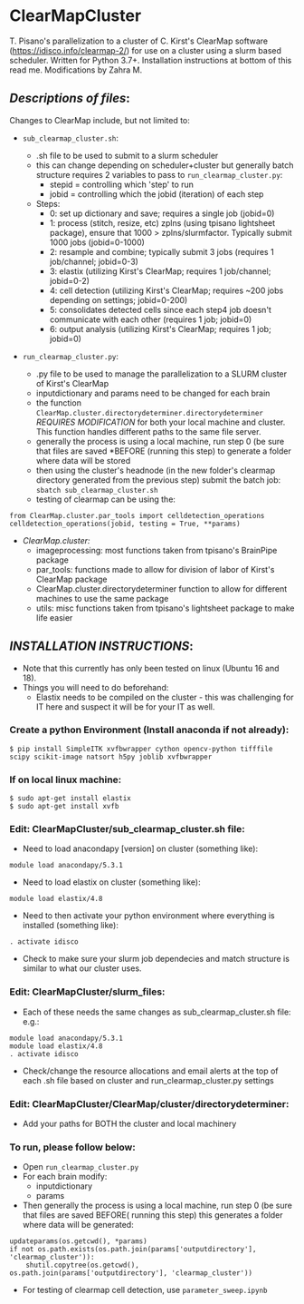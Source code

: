 # ClearMapCluster

T. Pisano's parallelization to a cluster of C. Kirst's ClearMap software (https://idisco.info/clearmap-2/) for use on a cluster using a slurm based scheduler. Written for Python 3.7+. Installation instructions at bottom of this read me. Modifications by Zahra M. 

## *Descriptions of files*:
Changes to ClearMap include, but not limited to:

* `sub_clearmap_cluster.sh`:
	* .sh file to be used to submit to a slurm scheduler
	* this can change depending on scheduler+cluster but generally batch structure requires 2 variables to pass to `run_clearmap_cluster.py`:
		* stepid = controlling which 'step' to run
		* jobid = controlling which the jobid (iteration) of each step
	* Steps:
		* 0: set up dictionary and save; requires a single job (jobid=0)
		* 1: process (stitch, resize, etc) zplns (using tpisano lightsheet package), ensure that 1000 > zplns/slurmfactor. Typically submit 1000 jobs (jobid=0-1000)
		* 2: resample and combine; typically submit 3 jobs (requires 1 job/channel; jobid=0-3)
		* 3: elastix (utilizing Kirst's ClearMap; requires 1 job/channel; jobid=0-2)
		* 4: cell detection (utilizing Kirst's ClearMap; requires ~200 jobs depending on settings; jobid=0-200)
		* 5: consolidates detected cells since each step4 job doesn't communicate with each other (requires 1 job; jobid=0)
		* 6: output analysis (utilizing Kirst's ClearMap; requires 1 job; jobid=0)

* `run_clearmap_cluster.py`:
	* .py file to be used to manage the parallelization to a SLURM cluster of Kirst's ClearMap
	* inputdictionary and params need to be changed for each brain
	* the function `ClearMap.cluster.directorydeterminer.directorydeterminer` *REQUIRES MODIFICATION* for both your local machine and cluster. This function handles different paths to the same file server.
	* generally the process is using a local machine, run step 0 (be sure that files are saved *BEFORE (running this step) to generate a folder where data will be stored
	* then using the cluster's headnode (in the new folder's clearmap directory generated from the previous step) submit the batch job: `sbatch sub_clearmap_cluster.sh`
	* testing of clearmap can be using the:
```
from ClearMap.cluster.par_tools import celldetection_operations
celldetection_operations(jobid, testing = True, **params)
```

* *ClearMap.cluster:*
  * imageprocessing: most functions taken from tpisano's BrainPipe package
  * par_tools: functions made to allow for division of labor of Kirst's ClearMap package
  * ClearMap.cluster.directorydeterminer function to allow for different machines to use the same package
  * utils: misc functions taken from tpisano's lightsheet package to make life easier


## *INSTALLATION INSTRUCTIONS*:
* Note that this currently has only been tested on linux (Ubuntu 16 and 18). 
* Things you will need to do beforehand:
	* Elastix needs to be compiled on the cluster - this was challenging for IT here and suspect it will be for your IT as well.

### Create a python Environment (Install anaconda if not already):
```
$ pip install SimpleITK xvfbwrapper cython opencv-python tifffile scipy scikit-image natsort h5py joblib xvfbwrapper
```

### If on local linux machine:
```
$ sudo apt-get install elastix
$ sudo apt-get install xvfb
```

### Edit: ClearMapCluster/sub_clearmap_cluster.sh file:
* Need to load anacondapy [version] on cluster (something like):
```
module load anacondapy/5.3.1
```
* Need to load elastix on cluster (something like):
```
module load elastix/4.8
```
* Need to then activate your python environment where everything is installed (something like):
```
. activate idisco
```
* Check to make sure your slurm job dependecies and match structure is similar to what our cluster uses.

### Edit: ClearMapCluster/slurm_files:
* Each of these needs the same changes as sub_clearmap_cluster.sh file: e.g.:

```
module load anacondapy/5.3.1
module load elastix/4.8
. activate idisco
```
* Check/change the resource allocations and email alerts at the top of each .sh file based on cluster and run_clearmap_cluster.py settings

### Edit: ClearMapCluster/ClearMap/cluster/directorydeterminer:
* Add your paths for BOTH the cluster and local machinery

### To run, please follow below:
* Open `run_clearmap_cluster.py`
* For each brain modify:
	* inputdictionary
	* params
* Then generally the process is using a local machine, run step 0 (be sure that files are saved BEFORE( running this step) this generates a folder where data will be generated:
```
updateparams(os.getcwd(), *params)
if not os.path.exists(os.path.join(params['outputdirectory'], 'clearmap_cluster')): 
	shutil.copytree(os.getcwd(), os.path.join(params['outputdirectory'], 'clearmap_cluster'))
```

* For testing of clearmap cell detection, use `parameter_sweep.ipynb`

